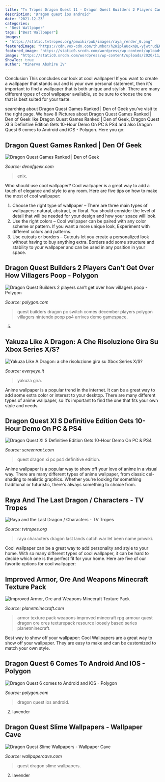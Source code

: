 ```yaml
---
title: "Tv Tropes Dragon Quest 11 - Dragon Quest Builders 2 Players Can’t Get Over How Villagers Poop"
description: "Dragon quest ios android"
date: "2021-12-23"
categories:
- "Best Wallpaper"
tags: ["Best Wallpaper"]
images:
- "https://static.tvtropes.org/pmwiki/pub/images/raya_render_6.png"
featuredImage: "https://cdn.vox-cdn.com/thumbor/h2HiplWUoxnDL-yjwtrudEUxf_U=/0x316:1200x991/1600x900/cdn.vox-cdn.com/uploads/chorus_image/image/46611788/dragon-quest-6-screenshot_1200.0.0.jpg"
featured_image: "https://static0.srcdn.com/wordpress/wp-content/uploads/2020/11/Dragon-Quest-XI-S-Screenshot.jpg"
image: "https://static0.srcdn.com/wordpress/wp-content/uploads/2020/11/Dragon-Quest-XI-S-Screenshot.jpg"
ShowToc: true
author: "Minerva Abshire IV"
---
```



Conclusion
This concludes our look at cool wallpaper! If you want to create a wallpaper that stands out and is your own personal statement, then it's important to find a wallpaper that is both unique and stylish. There are many different types of cool wallpaper available, so be sure to choose the one that is best suited for your taste.

	

		
searching about Dragon Quest Games Ranked | Den of Geek you've visit to the right page. We have 8 Pictures about Dragon Quest Games Ranked | Den of Geek like Dragon Quest Games Ranked | Den of Geek, Dragon Quest XI S Definitive Edition Gets 10-Hour Demo On PC &amp; PS4 and also Dragon Quest 6 comes to Android and iOS - Polygon. Here you go:
		
    
## Dragon Quest Games Ranked | Den Of Geek

<img loading=lazy src="https://www.denofgeek.com/wp-content/uploads/2021/05/dragon-quest-games-ranked.jpg?fit=1920%2C1080" onerror="this.onerror=null;this.src='https://tse1.mm.bing.net/th?id=OIP.oqu8HDvZ9QJy3MLQ4LjHrwHaEK&amp;pid=15.1';" alt="Dragon Quest Games Ranked | Den of Geek">

_Source: denofgeek.com_

>enix. 

	

Who should use cool wallpaper?
Cool wallpaper is a great way to add a touch of elegance and style to any room. Here are five tips on how to make the most of cool wallpaper: 
1) Choose the right type of wallpaper – There are three main types of wallpapers: natural, abstract, or floral. You should consider the level of detail that will be needed for your design and how your space will look. 
2) Use the right colors – Cool wallpaper can be paired with any color scheme or pattern. If you want a more unique look, Experiment with different colors and patterns. 
3) Use cutouts or borders – Cutouts let you create a personalized look without having to buy anything extra. Borders add some structure and stability to your wallpaper and can be used in any position in your space.

    
## Dragon Quest Builders 2 Players Can’t Get Over How Villagers Poop - Polygon

<img loading=lazy src="https://cdn.vox-cdn.com/thumbor/3KRA113jE-ZmNeB999Aj9WNVpQA=/0x25:1280x695/fit-in/1200x630/cdn.vox-cdn.com/uploads/chorus_asset/file/18327333/furrow_friends.jpg" onerror="this.onerror=null;this.src='https://tse2.mm.bing.net/th?id=OIP.HCZXQYDCXqnNr6-vDxC_3AHaD4&amp;pid=15.1';" alt="Dragon Quest Builders 2 players can’t get over how villagers poop - Polygon">

_Source: polygon.com_

>quest builders dragon pc switch comes december players polygon villagers nintendo poop ps4 arrives demo gamespace. 

	

5.

    
## Yakuza Like A Dragon: A Che Risoluzione Gira Su Xbox Series X/S?

<img loading=lazy src="https://images.everyeye.it/img-notizie/yakuza-like-dragon-risoluzione-gira-xbox-series-x-s-v3-474338.jpg" onerror="this.onerror=null;this.src='https://tse1.mm.bing.net/th?id=OIP.YlbeE_vXkzKHdNd2UFZg6gHaEK&amp;pid=15.1';" alt="Yakuza Like A Dragon: a che risoluzione gira su Xbox Series X/S?">

_Source: everyeye.it_

>yakuza gira. 

	

Anime wallpaper is a popular trend in the internet. It can be a great way to add some extra color or interest to your desktop. There are many different types of anime wallpaper, so it’s important to find the one that fits your own style and needs.

    
## Dragon Quest XI S Definitive Edition Gets 10-Hour Demo On PC &amp; PS4

<img loading=lazy src="https://static0.srcdn.com/wordpress/wp-content/uploads/2020/11/Dragon-Quest-XI-S-Screenshot.jpg" onerror="this.onerror=null;this.src='https://tse2.mm.bing.net/th?id=OIP.y6tCymY2dGAj75yzFDczzwHaDt&amp;pid=15.1';" alt="Dragon Quest XI S Definitive Edition Gets 10-Hour Demo On PC &amp; PS4">

_Source: screenrant.com_

>quest dragon xi pc ps4 definitive edition. 

	

Anime wallpaper is a popular way to show off your love of anime in a visual way. There are many different types of anime wallpaper, from classic cel-shading to realistic graphics. Whether you're looking for something traditional or futuristic, there's always something to choice from.

    
## Raya And The Last Dragon / Characters - TV Tropes

<img loading=lazy src="https://static.tvtropes.org/pmwiki/pub/images/raya_render_6.png" onerror="this.onerror=null;this.src='https://tse1.mm.bing.net/th?id=OIP.Bx7ztIlkb1P84KSqwexHjQAAAA&amp;pid=15.1';" alt="Raya and the Last Dragon / Characters - TV Tropes">

_Source: tvtropes.org_

>raya characters dragon last lands catch war let been name pmwiki. 

	

Cool wallpaper can be a great way to add personality and style to your home. With so many different types of cool wallpaper, it can be hard to decide which one is the perfect fit for your home. Here are five of our favorite options for cool wallpaper: 

    
## Improved Armor, Ore And Weapons Minecraft Texture Pack

<img loading=lazy src="https://static.planetminecraft.com/files/resource_media/screenshot/1232/2012-08-07_160152_3176781.jpg" onerror="this.onerror=null;this.src='https://tse4.mm.bing.net/th?id=OIP.2fgPtTvIv0rc26s5JBh7QAHaFN&amp;pid=15.1';" alt="Improved Armor, Ore and Weapons Minecraft Texture Pack">

_Source: planetminecraft.com_

>armor texture pack weapons improved minecraft rpg armour quest dragon ore ores texturepack resource loosely based series planetminecraft. 

	

Best way to show off your wallpaper:
Cool Wallpapers are a great way to show off your wallpaper. They are easy to make and can be customized to match your own style.

    
## Dragon Quest 6 Comes To Android And IOS - Polygon

<img loading=lazy src="https://cdn.vox-cdn.com/thumbor/h2HiplWUoxnDL-yjwtrudEUxf_U=/0x316:1200x991/1600x900/cdn.vox-cdn.com/uploads/chorus_image/image/46611788/dragon-quest-6-screenshot_1200.0.0.jpg" onerror="this.onerror=null;this.src='https://tse1.mm.bing.net/th?id=OIP.PfU5Pq1sSp-_Eh8FGIptmQHaEK&amp;pid=15.1';" alt="Dragon Quest 6 comes to Android and iOS - Polygon">

_Source: polygon.com_

>dragon quest ios android. 

	

2. lavender 

    
## Dragon Quest Slime Wallpapers - Wallpaper Cave

<img loading=lazy src="https://wallpapercave.com/wp/wp8838474.jpg" onerror="this.onerror=null;this.src='https://tse2.mm.bing.net/th?id=OIP.tNreKkrQOD_k2SnI_PKCXgHaNK&amp;pid=15.1';" alt="Dragon Quest Slime Wallpapers - Wallpaper Cave">

_Source: wallpapercave.com_

>quest dragon slime wallpapers. 

	

2. lavender 

